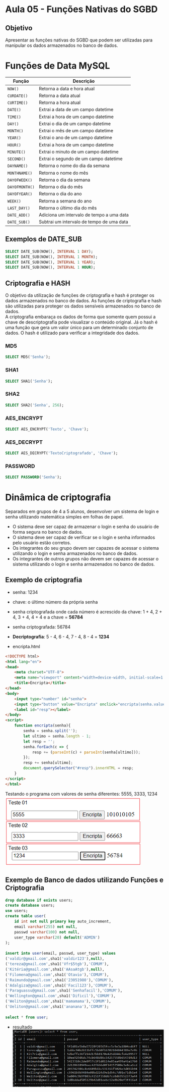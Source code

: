 # Aula 05 - Funções Nativas do SGBD
## Objetivo
Apresentar as funções nativas do SGBD que podem ser utilizadas para manipular os dados armazenados no banco de dados.

# Funções de Data MySQL
|Função|Descrição|
|------|---------|
|`NOW()`|Retorna a data e hora atual|
|`CURDATE()`|Retorna a data atual|
|`CURTIME()`|Retorna a hora atual|
|`DATE()`|Extrai a data de um campo datetime|
|`TIME()`|Extrai a hora de um campo datetime|
|`DAY()`|Extrai o dia de um campo datetime|
|`MONTH()`|Extrai o mês de um campo datetime|
|`YEAR()`|Extrai o ano de um campo datetime|
|`HOUR()`|Extrai a hora de um campo datetime|
|`MINUTE()`|Extrai o minuto de um campo datetime|
|`SECOND()`|Extrai o segundo de um campo datetime|
|`DAYNAME()`|Retorna o nome do dia da semana|
|`MONTHNAME()`|Retorna o nome do mês|
|`DAYOFWEEK()`|Retorna o dia da semana|
|`DAYOFMONTH()`|Retorna o dia do mês|
|`DAYOFYEAR()`|Retorna o dia do ano|
|`WEEK()`|Retorna a semana do ano|
|`LAST_DAY()`|Retorna o último dia do mês|
|`DATE_ADD()`|Adiciona um intervalo de tempo a uma data|
|`DATE_SUB()`|Subtrai um intervalo de tempo de uma data|

## Exemplos de DATE_SUB
```sql
SELECT DATE_SUB(NOW(), INTERVAL 1 DAY);
SELECT DATE_SUB(NOW(), INTERVAL 1 MONTH);
SELECT DATE_SUB(NOW(), INTERVAL 1 YEAR);
SELECT DATE_SUB(NOW(), INTERVAL 1 HOUR);
```

## Criptografia e HASH
O objetivo da utilização de funções de criptografia e hash é proteger os dados armazenados no banco de dados. As funções de criptografia e hash são utilizadas para proteger os dados sensíveis armazenados no banco de dados.
<br>
A criptografia embaraça os dados de forma que somente quem possui a chave de descriptografia pode visualizar o conteúdo original. Já o hash é uma função que gera um valor único para um determinado conjunto de dados. O hash é utilizado para verificar a integridade dos dados.


### MD5
```sql
SELECT MD5('Senha');
```

### SHA1
```sql
SELECT SHA1('Senha');
```

### SHA2
```sql
SELECT SHA2('Senha', 256);
```

### AES_ENCRYPT
```sql
SELECT AES_ENCRYPT('Texto', 'Chave');
```

### AES_DECRYPT
```sql
SELECT AES_DECRYPT('TextoCriptografado', 'Chave');
```

### PASSWORD
```sql
SELECT PASSWORD('Senha');
```

# Dinâmica de criptografia

Separados em grupos de 4 a 5 alunos, desenvolver um sistema de login e senha utilizando matemática simples em folhas de papel.
- O sistema deve ser capaz de armazenar o login e senha do usuário de forma segura no banco de dados.
- O sistema deve ser capaz de verificar se o login e senha informados pelo usuário estão corretos.
- Os integrantes do seu grupo devem ser capazes de acessar o sistema utilizando o login e senha armazenados no banco de dados.
- Os integrantes de outros grupos não devem ser capazes de acessar o sistema utilizando o login e senha armazenados no banco de dados.

## Exemplo de criptografia
- senha: 1234
- chave: o último número da própria senha
- senha criptografada onde cada número é acrescido da chave: 1 + 4, 2 + 4, 3 + 4, 4 + 4 e a chave = **56784**
- senha criptografada: 56784
- **Decriptografia**: 5 - 4, 6 - 4, 7 - 4, 8 - 4 = **1234**

- encripta.html
```html
<!DOCTYPE html>
<html lang="en">
<head>
    <meta charset="UTF-8">
    <meta name="viewport" content="width=device-width, initial-scale=1.0">
    <title>Encripta</title>
</head>
<body>
    <input type="number" id="senha">
    <input type="button" value="Encripta" onclick="encripta(senha.value)">
    <label id="resp"></label>
</body>
<script>
    function encripta(senha){
        senha = senha.split('');
        let ultimo = senha.length - 1;
        let resp = '';
        senha.forEach(c => {
            resp += (parseInt(c) + parseInt(senha[ultimo]));
        });
        resp += senha[ultimo]; 
        document.querySelector("#resp").innerHTML = resp;
    }
</script>
</html>
```
Testando o programa com valores de senha diferentes: 5555, 3333, 1234
![encripta](./cripto.png)

## Exemplo de Banco de dados utilizando Funções e Criptografia
```sql
drop database if exists users;
create database users;
use users;
create table user(
    id int not null primary key auto_increment,
    email varchar(255) not null,
    passwd varchar(100) not null,
    user_type varchar(20) default('ADMIN')
);

insert into user(email, passwd, user_type) values
('valdir@gmail.com',sha1('valdir123'),null),
('tereza@gmail.com',sha1('Vfr$5tgb'),'COMUM'),
('Kitéria@gmail.com',sha1('AAsaAtgb'),null),
('Filomena@gmail.com',sha1('Otavio'),'COMUM'),
('Raimundo@gmail.com',sha1('23051980'),'COMUM'),
('Adalgiza@gmail.com',sha1('Facil123'),'COMUM'),
('Paraguassu@gmail.com',sha1('Senhafacil'),'COMUM'),
('Wellington@gmail.com',sha1('Dificil'),'COMUM'),
('Weliton@gmail.com',sha1('mamamama'),'COMUM'),
('Ueliton@gmail.com',sha1('ananana'),'COMUM');

select * from user;
```
- resultado
![users](./bd.png)